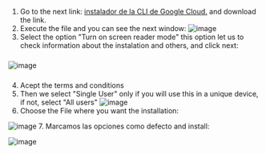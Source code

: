 1. Go to the next link: [instalador de la CLI de Google Cloud.](https://cloud.google.com/sdk/docs/install) and download the link.
2. Execute the file and you can see the next window:
![image](https://user-images.githubusercontent.com/70413460/178376506-cbac68cd-d760-4e40-b233-ec15b7ebbaa3.png)
3. Select the option "Turn on screen reader mode" this option let us to check information about the instalation and others, and click next:
### 
![image](https://user-images.githubusercontent.com/70413460/178376618-55d1ac1e-56a6-4e34-9a69-8ac06081a997.png)
###
4. Acept the terms and conditions
5. Then we select "Single User" only if you will use this in a unique device, if not, select "All users"
![image](https://user-images.githubusercontent.com/70413460/178376821-817e9d0a-a786-4767-86da-393f7343bca1.png)
6. Choose the File where you want the installation:

![image](https://user-images.githubusercontent.com/70413460/178376894-ca91a751-a877-409e-8f6e-5d2f3d599f3f.png)
7. Marcamos las opciones como defecto and install:

![image](https://user-images.githubusercontent.com/70413460/178376985-fb82f623-1ecd-486f-90c3-f6ed39fe2bd4.png)
